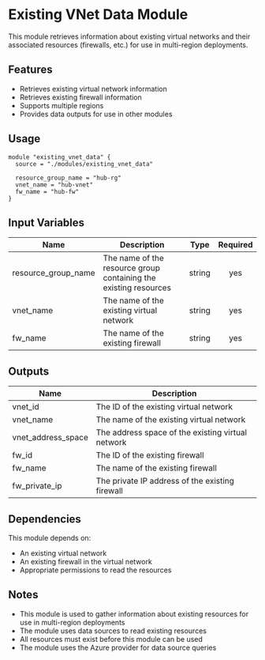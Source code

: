 # Existing VNet Data Module

This module retrieves information about existing virtual networks and their associated resources (firewalls, etc.) for use in multi-region deployments.

## Features

- Retrieves existing virtual network information
- Retrieves existing firewall information
- Supports multiple regions
- Provides data outputs for use in other modules

## Usage

```hcl
module "existing_vnet_data" {
  source = "./modules/existing_vnet_data"

  resource_group_name = "hub-rg"
  vnet_name = "hub-vnet"
  fw_name = "hub-fw"
}
```

## Input Variables

| Name | Description | Type | Required |
|------|-------------|------|:--------:|
| resource_group_name | The name of the resource group containing the existing resources | string | yes |
| vnet_name | The name of the existing virtual network | string | yes |
| fw_name | The name of the existing firewall | string | yes |

## Outputs

| Name | Description |
|------|-------------|
| vnet_id | The ID of the existing virtual network |
| vnet_name | The name of the existing virtual network |
| vnet_address_space | The address space of the existing virtual network |
| fw_id | The ID of the existing firewall |
| fw_name | The name of the existing firewall |
| fw_private_ip | The private IP address of the existing firewall |

## Dependencies

This module depends on:
- An existing virtual network
- An existing firewall in the virtual network
- Appropriate permissions to read the resources

## Notes

- This module is used to gather information about existing resources for use in multi-region deployments
- The module uses data sources to read existing resources
- All resources must exist before this module can be used
- The module uses the Azure provider for data source queries 